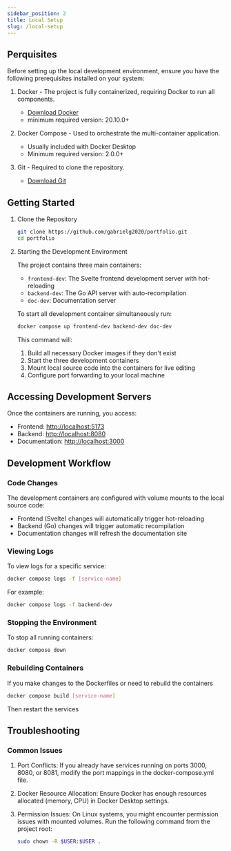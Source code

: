 ```yaml
---
sidebar_position: 2
title: Local Setup
slug: /local-setup
---
```


## Perquisites

Before setting up the local development environment, ensure you have the following prerequisites installed on your system:

1. Docker - The project is fully containerized, requiring Docker to run all components.
    - [Download Docker](https://www.docker.com/get-started/)
    - minimum required version: 20.10.0+

2. Docker Compose - Used to orchestrate the multi-container application.
    - Usually included with Docker Desktop
    - Minimum required version: 2.0.0+

3. Git - Required to clone the repository.
    - [Download Git](https://git-scm.com/downloads)

## Getting Started

1. Clone the Repository

    ```bash
    git clone https://github.com/gabrielg2020/portfolio.git
    cd portfolio
    ```

2. Starting the Development Environment
  
    The project contains three main containers:

    - `frontend-dev`: The Svelte frontend development server with hot-reloading
    - `backend-dev`: The Go API server with auto-recompilation
    - `doc-dev`: Documentation server

    To start all development container simultaneously run:

    ```bash
    docker compose up frontend-dev backend-dev doc-dev
    ```

    This command will:

    1. Build all necessary Docker images if they don't exist
    2. Start the three development containers
    3. Mount local source code into the containers for live editing
    4. Configure port forwarding to your local machine

## Accessing Development Servers

Once the containers are running, you access:

- Frontend: [http://localhost:5173](http://localhost:5173)
- Backend: [http://localhost:8080](http://localhost:8080)
- Documentation: [http://localhost:3000](http://localhost:3000)

## Development Workflow

### Code Changes

The development containers are configured with volume mounts to the local source code:

- Frontend (Svelte) changes will automatically trigger hot-reloading
- Backend (Go) changes will trigger automatic recompilation
- Documentation changes will refresh the documentation site

### Viewing Logs

To view logs for a specific service:

```bash
docker compose logs -f [service-name]
```

For example:

```bash
docker compose logs -f backend-dev
```

### Stopping the Environment

To stop all running containers:

```bash
docker compose down
```

### Rebuilding Containers

If you make changes to the Dockerfiles or need to rebuild the containers

```bash
docker compose build [service-name]
```

Then restart the services

## Troubleshooting

### Common Issues

1. Port Conflicts: If you already have services running on ports 3000, 8080, or 8081, modify the port mappings in the docker-compose.yml file.
2. Docker Resource Allocation: Ensure Docker has enough resources allocated (memory, CPU) in Docker Desktop settings.
3. Permission Issues: On Linux systems, you might encounter permission issues with mounted volumes. Run the following command from the project root:

    ```bash
    sudo chown -R $USER:$USER .
    ```
